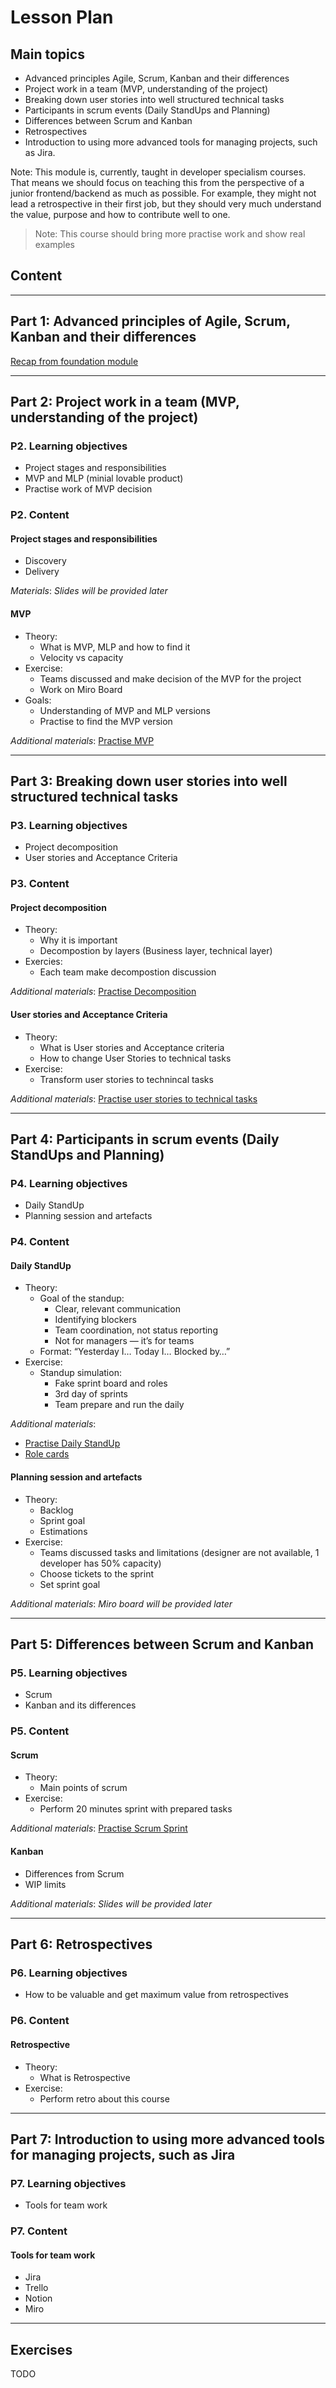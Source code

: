 # Lesson Plan

## Main topics

- Advanced principles Agile, Scrum, Kanban and their differences
- Project work in a team (MVP, understanding of the project)
- Breaking down user stories into well structured technical tasks
- Participants in scrum events (Daily StandUps and Planning)
- Differences between Scrum and Kanban
- Retrospectives
- Introduction to using more advanced tools for managing projects, such as Jira.

Note: This module is, currently, taught in developer specialism courses. That means we should focus on teaching this from the perspective of a junior frontend/backend as much as possible. For example, they might not lead a retrospective in their first job, but they should very much understand the value, purpose and how to contribute well to one.

> Note: This course should bring more practise work and show real examples

## Content

---

## Part 1: Advanced principles of Agile, Scrum, Kanban and their differences

[Recap from foundation module](../../../courses/Foundation/team-processes-intro/week1/lesson-plan.md)

---

## Part 2: Project work in a team (MVP, understanding of the project)

### P2. Learning objectives

- Project stages and responsibilities
- MVP and MLP (minial lovable product)
- Practise work of MVP decision

### P2. Content

#### Project stages and responsibilities

- Discovery
- Delivery

_Materials_: _Slides will be provided later_

#### MVP

- Theory:
  - What is MVP, MLP and how to find it
  - Velocity vs capacity
- Exercise:
  - Teams discussed and make decision of the MVP for the project
  - Work on Miro Board
- Goals:
  - Understanding of MVP and MLP versions
  - Practise to find the MVP version

_Additional materials_: [Practise MVP](https://miro.com/app/board/uXjVJbu6ZLs=/?moveToWidget=3458764635211038980&cot=14)

---

## Part 3: Breaking down user stories into well structured technical tasks

### P3. Learning objectives

- Project decomposition
- User stories and Acceptance Criteria

### P3. Content

#### Project decomposition

- Theory:
  - Why it is important
  - Decompostion by layers (Business layer, technical layer)
- Exercies:
  - Each team make decompostion discussion

_Additional materials_: [Practise Decomposition](https://miro.com/app/board/uXjVJbu6ZLs=/?moveToWidget=3458764635213600369&cot=14)

#### User stories and Acceptance Criteria

- Theory:
  - What is User stories and Acceptance criteria
  - How to change User Stories to technical tasks
- Exercise:
  - Transform user stories to technincal tasks

_Additional materials_: [Practise user stories to technical tasks](https://miro.com/app/board/uXjVJbu6ZLs=/?moveToWidget=3458764635218007421&cot=14)

---

## Part 4: Participants in scrum events (Daily StandUps and Planning)

### P4. Learning objectives

- Daily StandUp
- Planning session and artefacts

### P4. Content

#### Daily StandUp

- Theory:
  - Goal of the standup:
    - Clear, relevant communication
    - Identifying blockers
    - Team coordination, not status reporting
    - Not for managers — it’s for teams
  - Format: “Yesterday I… Today I… Blocked by…”
- Exercise:
  - Standup simulation:
    - Fake sprint board and roles
    - 3rd day of sprints
    - Team prepare and run the daily

_Additional materials_:

- [Practise Daily StandUp](https://miro.com/app/board/uXjVJbu6ZLs=/?moveToWidget=3458764635223924430&cot=14)
- [Role cards](./Assets/Scrum$20roles.pdf)

#### Planning session and artefacts

- Theory:
  - Backlog
  - Sprint goal
  - Estimations
- Exercise:
  - Teams discussed tasks and limitations (designer are not available, 1 developer has 50% capacity)
  - Choose tickets to the sprint
  - Set sprint goal

_Additional materials_: _Miro board will be provided later_

---

## Part 5: Differences between Scrum and Kanban

### P5. Learning objectives

- Scrum
- Kanban and its differences

### P5. Content

#### Scrum

- Theory:
  - Main points of scrum
- Exercise:
  - Perform 20 minutes sprint with prepared tasks

_Additional materials_: [Practise Scrum Sprint](https://miro.com/app/board/uXjVJbu6ZLs=/?moveToWidget=3458764635231101926&cot=14)

#### Kanban

- Differences from Scrum
- WIP limits

_Additional materials_: _Slides will be provided later_

---

## Part 6: Retrospectives

### P6. Learning objectives

- How to be valuable and get maximum value from retrospectives

### P6. Content

#### Retrospective

- Theory:
  - What is Retrospective
- Exercise:
  - Perform retro about this course

---

## Part 7: Introduction to using more advanced tools for managing projects, such as Jira

### P7. Learning objectives

- Tools for team work

### P7. Content

#### Tools for team work

- Jira
- Trello
- Notion
- Miro

---

## Exercises

TODO
